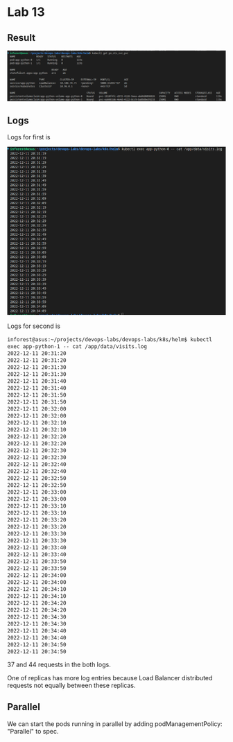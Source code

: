 # Lab 13

## Result 
![](img/13lab-getpods.png)


## Logs
Logs for first is

![](img/13lab-log1.png)

Logs for second is 
```
inforest@asus:~/projects/devops-labs/devops-labs/k8s/helm$ kubectl exec app-python-1 -- cat /app/data/visits.log
2022-12-11 20:31:20
2022-12-11 20:31:20
2022-12-11 20:31:30
2022-12-11 20:31:30
2022-12-11 20:31:40
2022-12-11 20:31:40
2022-12-11 20:31:50
2022-12-11 20:31:50
2022-12-11 20:32:00
2022-12-11 20:32:00
2022-12-11 20:32:10
2022-12-11 20:32:10
2022-12-11 20:32:20
2022-12-11 20:32:20
2022-12-11 20:32:30
2022-12-11 20:32:30
2022-12-11 20:32:40
2022-12-11 20:32:40
2022-12-11 20:32:50
2022-12-11 20:32:50
2022-12-11 20:33:00
2022-12-11 20:33:00
2022-12-11 20:33:10
2022-12-11 20:33:10
2022-12-11 20:33:20
2022-12-11 20:33:20
2022-12-11 20:33:30
2022-12-11 20:33:30
2022-12-11 20:33:40
2022-12-11 20:33:40
2022-12-11 20:33:50
2022-12-11 20:33:50
2022-12-11 20:34:00
2022-12-11 20:34:00
2022-12-11 20:34:10
2022-12-11 20:34:10
2022-12-11 20:34:20
2022-12-11 20:34:20
2022-12-11 20:34:30
2022-12-11 20:34:30
2022-12-11 20:34:40
2022-12-11 20:34:40
2022-12-11 20:34:50
2022-12-11 20:34:50
```

37 and 44 requests in the both logs.

One of replicas has more log entries because Load Balancer distributed requests not equally between these replicas.

## Parallel

We can start the pods running in parallel by adding podManagementPolicy: "Parallel" to spec.
